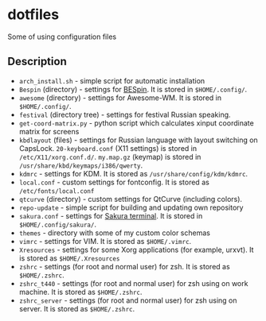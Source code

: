 dotfiles
========

Some of using configuration files

Description
-----------
* `arch_install.sh` - simple script for automatic installation
* `Bespin` (directory) - settings for [BESpin](http://kde-look.org/content/show.php/Bespin?content=63928). It is stored in `$HOME/.config/`.
* `awesome` (directory) - settings for Awesome-WM. It is stored in `$HOME/.config/`.
* `festival` (directory tree) - settings for festival Russian speaking.
* `get-coord-matrix.py` - python script which calculates xinput coordinate matrix for screens
* `kbdlayout` (files) - settings for Russian language with layout switching on CapsLock. `20-keyboard.conf` (X11 settings) is stored in `/etc/X11/xorg.conf.d/`. `my.map.gz` (keymap) is stored in `/usr/share/kbd/keymaps/i386/qwerty`.
* `kdmrc` - settings for KDM. It is stored as `/usr/share/config/kdm/kdmrc`.
* `local.conf` - custom settings for fontconfig. It is stored as `/etc/fonts/local.conf`
* `qtcurve` (directory) - custom settings for QtCurve (including colors).
* `repo-update` - simple script for building and updating own repository
* `sakura.conf` - settings for [Sakura terminal](https://launchpad.net/sakura). It is stored in `$HOME/.config/sakura/`.
* `themes` - directory with some of my custom color schemas
* `vimrc` - settings for VIM. It is stored as `$HOME/.vimrc`.
* `Xresources` - settings for some Xorg applications (for example, urxvt). It is stored as `$HOME/.Xresources`
* `zshrc` - settings (for root and normal user) for zsh. It is stored as `$HOME/.zshrc`.
* `zshrc_t440` - settings (for root and normal user) for zsh using on work machine. It is stored as `$HOME/.zshrc`.
* `zshrc_server` - settings (for root and normal user) for zsh using on server. It is stored as `$HOME/.zshrc`.

